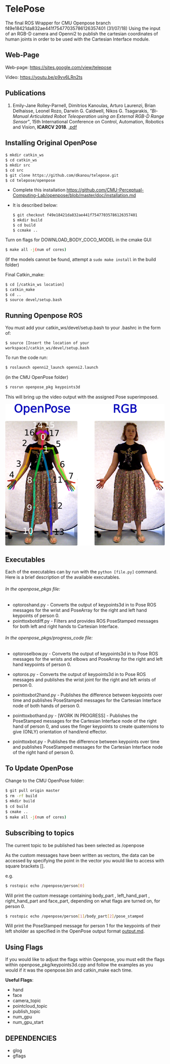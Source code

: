 # TelePose

The final ROS Wrapper for CMU Openpose branch  f49e18421da832ae441f75477035786126357401  (31/07/18) Using the input of an RGB-D camera and Openni2 to publish the cartesian coordinates of human joints in order to be used with the Cartesian Interface module.

## Web-Page
Web-page: https://sites.google.com/view/telepose

Video: https://youtu.be/p9vv6LRn2ts

## Publications
1. Emily-Jane Rolley-Parnell, Dimitrios Kanoulas, Arturo Laurenzi, Brian Delhaisse, Leonel Rozo, Darwin G. Caldwell, Nikos G. Tsagarakis, *"Bi-Manual Articulated Robot Teleoperation using an External RGB-D Range Sensor"*, 15th International Conference on Control, Automation, Robotics and Vision, **ICARCV 2018**. [.pdf](https://www.google.com/url?q=https%3A%2F%2Fwww.researchgate.net%2Fpublication%2F327515599_Bi-Manual_Articulated_Robot_Teleoperation_using_an_External_RGB-D_Range_Sensor&sa=D&sntz=1&usg=AFQjCNHjM7b1IPhZ1OA56fh57qTjA3ECJg)

## Installing Original OpenPose
``` 
$ mkdir catkin_ws 
$ cd catkin_ws 
$ mkdir src 
$ cd src 
$ git clone https://github.com/dkanou/telepose.git 
$ cd telepose/openpose
```

* Complete this installation https://github.com/CMU-Perceptual-Computing-Lab/openpose/blob/master/doc/installation.md
* It is described below:

    ```$ git clone https://github.com/CMU-Perceptual-Computing-Lab/openpose
    $ git checkout f49e18421da832ae441f75477035786126357401 
    $ mkdir build 
    $ cd build 
    $ ccmake .. 
Turn on flags for DOWNLOAD_BODY_COCO_MODEL in the cmake GUI
```bash
$ make all -j(num of cores)
```
(If the models cannot be found, attempt a `sudo make install` in the build folder)


Final Catkin_make:

``` 
$ cd [/catkin_ws location]
$ catkin_make
$ cd .. 
$ source devel/setup.bash 
```

## Running Openpose ROS
You must add your catkin_ws/devel/setup.bash to your .bashrc in the form of:

``` 
$ source [Insert the location of your workspace]/catkin_ws/devel/setup.bash 
```

To run the code run: 

```bash
$ roslaunch openni2_launch openni2.launch
```

(in the CMU OpenPose folder) 
```bash 
$ rosrun openpose_pkg keypoints3d
```

This will bring up the video output with the assigned Pose superimposed.

![Full Body OpenPose](/images/fullbody.png)

## Executables

Each of the executables can by run with the `python [file.py]` command. Here is a brief description of the available executables.

###### In the openpose_pkgs file:

- optoroshand.py - Converts the output of keypoints3d in to Pose ROS messages for the wrist and PoseArray for the right and left hand keypoints of person 0.
- pointtoxbotdiff.py - Filters and provides ROS PoseStamped messages for both left and right hands to Cartesian Interface.

###### In the openpose_pkgs/progress_code file:
- optoroselbow.py - Converts the output of keypoints3d in to Pose ROS messages for the wrists and elbows and PoseArray for the right and left hand keypoints of person 0.
- optoros.py - Converts the output of keypoints3d in to Pose ROS messages and publishes the wrist joint for the right and left wrists of person 0. 

- pointtoxbot2hand.py - Publishes the difference between keypoints over time and publishes PoseStamped messages for the Cartesian Interface node of both hands of person 0.

- pointtoxbothand.py - [WORK IN PROGRESS] - Publishes the PoseStamped messages for the Cartesian Interface node of the right hand of person 0, and uses the finger keypoints to create quaternions to give (ONLY) orientation of hand/end effector.
- pointtoxbot.py - Publishes the difference between keypoints over time and publishes PoseStamped messages for the Cartesian Interface node of the right hand of person 0.



## To Update OpenPose

Change to the CMU OpenPose folder:
```bash
$ git pull origin master 
$ rm -rf build 
$ mkdir build 
$ cd build 
$ cmake .. 
$ make all -j(num of cores) 
```

## Subscribing to topics

The current topic to be published has been selected as /openpose

As the custom messages have been written as vectors, the data can be accessed by specifying the point in the vector you would like to access with square brackets [].

e.g.

```bash
$ rostopic echo /openpose/person[0] 
```

Will print the custom message containing body_part , left_hand_part , right_hand_part and face_part, depending on what flags are turned on, for person 0.

```bash 
$ rostopic echo /openpose/person[1]/body_part[2]/pose_stamped 
```

Will print the PoseStamped message for person 1 for the keypoints of their left sholder as specified in the OpenPose output format [output.md](https://github.com/CMU-Perceptual-Computing-Lab/openpose/blob/master/doc/output.md).

## Using Flags
If you would like to adjust the flags within Openpose, you must edit the flags within openpose_pkg/keypoints3d.cpp and follow the examples as you would if it was the openpose.bin and catkin_make each time.

**Useful Flags**:

- hand
- face
- camera_topic
- pointcloud_topic
- publish_topic
- num_gpu
- num_gpu_start

## DEPENDENCIES
- glog
- gflags
